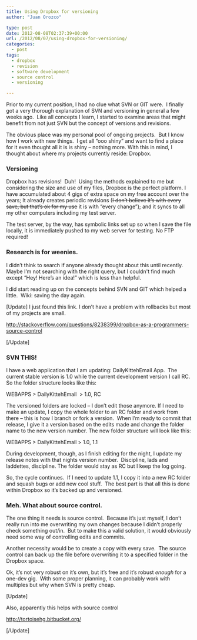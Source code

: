 ```yaml
---
title: Using Dropbox for versioning
author: "Juan Orozco" 

type: post
date: 2012-08-08T02:37:39+00:00
url: /2012/08/07/using-dropbox-for-versioning/
categories:
  - post
tags:
  - dropbox
  - revision
  - software development
  - source control
  - versioning

---
```

Prior to my current position, I had no clue what SVN or GIT were.&#160; I finally got a very thorough explanation of SVN and versioning in general a few weeks ago.&#160; Like all concepts I learn, I started to examine areas that might benefit from not just SVN but the concept of versions and revisions.

The obvious place was my personal pool of ongoing projects.&#160; But I know how I work with new things.&#160; I get all “ooo shiny” and want to find a place for it even thought all it is is shiny – nothing more. With this in mind, I thought about where my projects currently reside: Dropbox.&#160; 

### Versioning

Dropbox has revisions!&#160; Duh!&#160; Using the methods explained to me but considering the size and use of my files, Dropbox is the perfect platform. I have accumulated about 4 gigs of extra space on my free account over the years; It already creates periodic revisions (<strike>I don’t believe it’s with every save, but that’s ok for my use</strike> it is with “every change”); and it syncs to all my other computers including my test server. 

The test server, by the way, has symbolic links set up so when I save the file locally, it is immediately pushed to my web server for testing. No FTP required!

### Research is for weenies.

I didn’t think to search if anyone already thought about this until recently.&#160; Maybe I’m not searching with the right query, but I couldn't find much except “Hey! Here’s an idea!” which is less than helpful.

I did start reading up on the concepts behind SVN and GIT which helped a little.&#160; Wiki: saving the day again.

[Update] I just found this link. I don’t have a problem with rollbacks but most of my projects are small.

<http://stackoverflow.com/questions/8238399/dropbox-as-a-programmers-source-control>

[/Update]

### SVN THIS!

I have a web application that I am updating: DailyKittehEmail App.&#160; The current stable version is 1.0 while the current development version I call RC. So the folder structure looks like this:

WEBAPPS > DailyKittehEmail&#160; > 1.0, RC

The versioned folders are locked – I don’t edit those anymore. If I need to make an update, I copy the whole folder to an RC folder and work from there – this is how I branch or fork a version.&#160; When I’m ready to commit that release, I give it a version based on the edits made and change the folder name to the new version number. The new folder structure will look like this:

WEBAPPS > DailyKittehEmail > 1.0, 1.1

During development, though, as I finish editing for the night, I update my release notes with that nights version number.&#160; Discipline, lads and laddettes, discipline. The folder would stay as RC but I keep the log going.

So, the cycle continues.&#160; If I need to update 1.1, I copy it into a new RC folder and squash bugs or add new cool stuff.&#160; The best part is that all this is done within Dropbox so it’s backed up and versioned.

### Meh. What about source control.

The one thing it needs is source control.&#160; Because it’s just myself, I don’t really run into me overwriting my own changes because I didn’t properly check something out/in.&#160; But to make this a valid solution, it would obviously need some way of controlling edits and commits.

Another necessity would be to create a copy with every save.&#160; The source control can back up the file before overwriting it to a specified folder in the Dropbox space.

Ok, it’s not very robust on it’s own, but it’s free and it’s robust _enough_ for a one-dev gig.&#160; With some proper planning, it can probably work with multiples but why when SVN is pretty cheap.

[Update]

Also, apparently this helps with source control

<http://tortoisehg.bitbucket.org/>

[/Update]